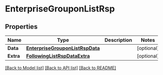 # EnterpriseGrouponListRsp

## Properties

Name | Type | Description | Notes
------------ | ------------- | ------------- | -------------
**Data** | [**EnterpriseGrouponListRspData**](EnterpriseGrouponListRsp_data.md) |  | [optional] 
**Extra** | [**FollowingListRspDataExtra**](FollowingListRsp_data_extra.md) |  | [optional] 

[[Back to Model list]](../README.md#documentation-for-models) [[Back to API list]](../README.md#documentation-for-api-endpoints) [[Back to README]](../README.md)


